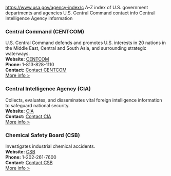 

https://www.usa.gov/agency-index/c
A-Z index of U.S. government departments and agencies
U.S. Central Command contact info
Central Intelligence Agency information

### Central Command (CENTCOM)  
U.S. Central Command defends and promotes U.S. interests in 20 nations in the Middle East, Central and South Asia, and surrounding strategic waterways.  
**Website:** [CENTCOM](https://www.centcom.mil/)  
**Phone:** 1-813-828-1110  
**Contact:** [Contact CENTCOM](https://www.centcom.mil/CONTACT/)  
[More info >](https://www.usa.gov/agencies/u-s-central-command)

### Central Intelligence Agency (CIA)  
Collects, evaluates, and disseminates vital foreign intelligence information to safeguard national security.  
**Website:** [CIA](https://www.cia.gov/)  
**Contact:** [Contact CIA](https://www.cia.gov/contact-cia/)  
[More info >](https://www.usa.gov/agencies/central-intelligence-agency)

### Chemical Safety Board (CSB)  
Investigates industrial chemical accidents.  
**Website:** [CSB](https://www.csb.gov/)  
**Phone:** 1-202-261-7600  
**Contact:** [Contact CSB](https://www.csb.gov/contact/)  
[More info >](https://www.usa.gov/agencies/u-s-chemical-safety-board)
